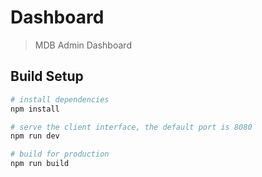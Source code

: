 # Dashboard

> MDB Admin Dashboard

## Build Setup

``` bash
# install dependencies
npm install

# serve the client interface, the default port is 8080
npm run dev

# build for production
npm run build
